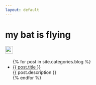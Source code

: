 ```yaml
---
layout: default
---
```


<body>
  <div class="index-wrapper">
    <div class="aside">
        <div class="info-card">
        <h1>my bat is flying</h1>
        <a href="https://github.com/limeng32/mybatis.flying/" target="_blank"><img src="https://cdn2.iconfinder.com/data/icons/social-icons-33/128/Github-32.png" alt="" width="24"/></a>
        <a href="https://maven-badges.herokuapp.com/maven-central/com.github.limeng32/mybatis.flying" target="_blank"><img src="https://maven-badges.herokuapp.com/maven-central/com.github.limeng32/mybatis.flying/badge.svg" alt="" /></a>
        <a href="https://www.apache.org/licenses/LICENSE-2.0.html" target="_blank"><img src="https://img.shields.io/badge/license-Apache%202-4EB1BA.svg" alt="" /></a>
      </div>
      <div id="particles-js">
      </div>
    </div>
    <div class="index-content">
      <ul class="artical-list">
        {% for post in site.categories.blog %}
        <li>
          <a href="{{ site.url }}{{ post.url }}" class="title">{{ post.title }}</a>
          <div class="title-desc">{{ post.description }}</div>
        </li>
        {% endfor %}
      </ul>
    </div>
  </div>
</body>

